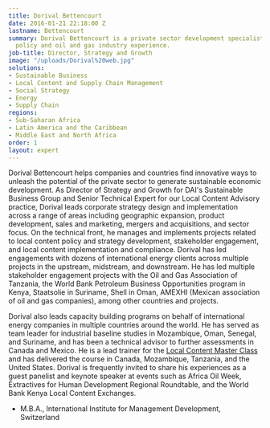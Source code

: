 ```yaml
---
title: Dorival Bettencourt
date: 2016-01-21 22:18:00 Z
lastname: Bettencourt
summary: Dorival Bettencourt is a private sector development specialist with extensive
  policy and oil and gas industry experience.
job-title: Director, Strategy and Growth
image: "/uploads/Dorival%20web.jpg"
solutions:
- Sustainable Business
- Local Content and Supply Chain Management
- Social Strategy
- Energy
- Supply Chain
regions:
- Sub-Saharan Africa
- Latin America and the Caribbean
- Middle East and North Africa
order: 1
layout: expert
---
```


Dorival Bettencourt helps companies and countries find innovative ways to unleash the potential of the private sector to generate sustainable economic development. As Director of Strategy and Growth for DAI's Sustainable Business Group and Senior Technical Expert for our Local Content Advisory practice, Dorival leads corporate strategy design and implementation across a range of areas including geographic expansion, product development, sales and marketing, mergers and acquisitions, and sector focus. On the technical front, he manages and implements projects related to local content policy and strategy development, stakeholder engagement, and local content implementation and compliance. Dorival has led engagements with dozens of international energy clients across multiple projects in the upstream, midstream, and downstream. He has led multiple stakeholder engagement projects with the Oil and Gas Association of Tanzania, the World Bank Petroleum Business Opportunities program in Kenya, Staatsolie in Suriname, Shell in Oman, AMEXHI (Mexican association of oil and gas companies), among other countries and projects. 

Dorival also leads capacity building programs on behalf of international energy companies in multiple countries around the world. He has served as team leader for industrial baseline studies in Mozambique, Oman, Senegal, and Suriname, and has been a technical advisor to further assessments in Canada and Mexico. He is a lead trainer for the [Local Content Master Class](https://www.dai.com/masterclass) and has delivered the course in Canada, Mozambique, Tanzania, and the United States. Dorival is frequently invited to share his experiences as a guest panelist and keynote speaker at events such as Africa Oil Week, Extractives for Human Development Regional Roundtable, and the World Bank Kenya Local Content Exchanges.

* M.B.A., International Institute for Management Development, Switzerland